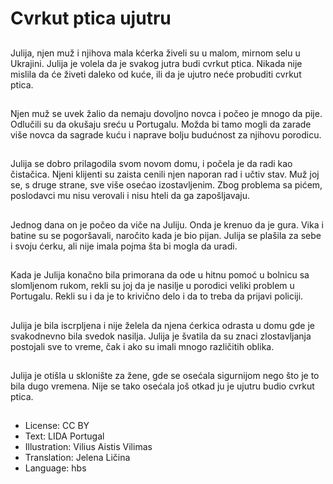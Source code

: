# Cvrkut ptica ujutru

##
Julija, njen muž i njihova mala kćerka živeli su u malom, mirnom selu u Ukrajini. Julija je volela da je svakog jutra budi cvrkut ptica. Nikada nije mislila da će živeti daleko od kuće, ili da je ujutro neće probuditi cvrkut ptica.

##
Njen muž se uvek žalio da nemaju dovoljno novca i počeo je mnogo da pije. Odlučili su da okušaju sreću u Portugalu. Možda bi tamo mogli da zarade više novca da sagrade kuću i naprave bolju budućnost za njihovu porodicu.

##
Julija se dobro prilagodila svom novom domu, i počela je da radi kao čistačica. Njeni klijenti su zaista cenili njen naporan rad i učtiv stav. Muž joj se, s druge strane, sve više osećao izostavljenim. Zbog problema sa pićem, poslodavci mu nisu verovali i nisu hteli da ga zapošljavaju.

##
Jednog dana on je počeo da viče na Juliju. Onda je krenuo da je gura. Vika i batine su se pogoršavali, naročito kada je bio pijan. Julija se plašila za sebe i svoju ćerku, ali nije imala pojma šta bi mogla da uradi.

##
Kada je Julija konačno bila primorana da ode u hitnu pomoć u bolnicu sa slomljenom rukom, rekli su joj da je nasilje u porodici veliki problem u Portugalu. Rekli su i da je to krivično delo i da to treba da prijavi policiji.

##
Julija je bila iscrpljena i nije želela da njena ćerkica odrasta u domu gde je svakodnevno bila svedok nasilja. Julija je švatila da su znaci zlostavljanja postojali sve to vreme, čak i ako su imali mnogo različitih oblika.

##
Julija je otišla u sklonište za žene, gde se osećala sigurnijom nego što je to bila dugo vremena. Nije se tako osećala još otkad ju je ujutru budio cvrkut ptica.

##
* License: CC BY
* Text: LIDA Portugal
* Illustration: Vilius Aistis Vilimas
* Translation: Jelena Ličina
* Language: hbs
